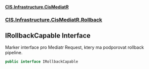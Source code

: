 #### [CIS.Infrastructure.CisMediatR](index.md 'index')
### [CIS.Infrastructure.CisMediatR.Rollback](CIS.Infrastructure.CisMediatR.Rollback.md 'CIS.Infrastructure.CisMediatR.Rollback')

## IRollbackCapable Interface

Marker interface pro Mediatr Request, ktery ma podporovat rollback pipeline.

```csharp
public interface IRollbackCapable
```